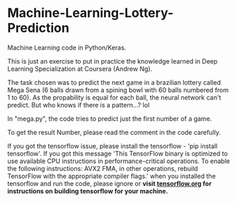 # Machine-Learning-Lottery-Prediction
Machine Learning code in Python/Keras.

This is just an exercise to put in practice the knowledge learned in Deep Learning Specialization at Coursera (Andrew Ng).

The task chosen was to predict the next game in a brazilian lottery called Mega Sena (6 balls drawn from a spining bowl with 60 balls numbered from 1 to 60). As the propability is equal for each ball, the neural network can't predict. But who knows if there is a pattern...? lol

In "mega.py", the code tries to predict just the first number of a game.

To get the result Number, please read the comment in the code carefully.

If you got the tensorflow issue, please install the tensorflow - 'pip install tensorflow'.
If you got this message 'This TensorFlow binary is optimized to use available CPU instructions in performance-critical operations. To enable the following instructions: AVX2 FMA, in other operations, rebuild TensorFlow with the appropriate compiler flags.' when you installed the tensorflow and run the code, please ignore or **visit [tensorflow.org][1] for instructions on building tensorflow for your machine.**

[1]: https://www.tensorflow.org/install/install_sources